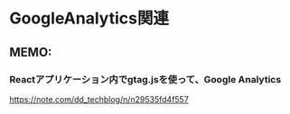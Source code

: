 # GoogleAnalytics関連


## MEMO:
### Reactアプリケーション内でgtag.jsを使って、Google Analytics
https://note.com/dd_techblog/n/n29535fd4f557

